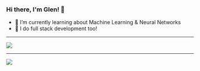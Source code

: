 ### Hi there, I'm Glen! 👋
 
- 🌱 I’m currently learning about Machine Learning & Neural Networks
- 🔭 I do full stack development too!

---

<img src="https://github-readme-stats.vercel.app/api?username=Glenks123&&show_icons=true&title_color=ffffff&icon_color=bb2acf&text_color=daf7dc&bg_color=151515">

---

<img src="https://github-readme-stats.vercel.app/api/top-langs/?username=Glenks123&layout=compact&&show_icons=true&title_color=ffffff&icon_color=bb2acf&text_color=daf7dc&bg_color=151515">
